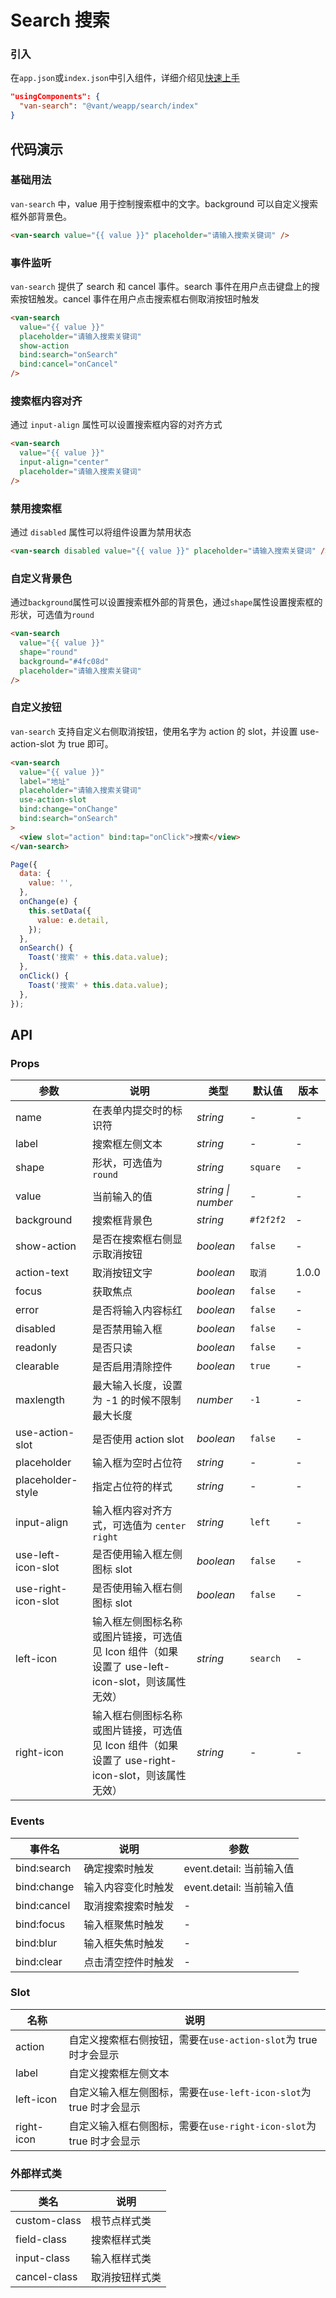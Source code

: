 # Search 搜索

### 引入

在`app.json`或`index.json`中引入组件，详细介绍见[快速上手](#/quickstart#yin-ru-zu-jian)

```json
"usingComponents": {
  "van-search": "@vant/weapp/search/index"
}
```

## 代码演示

### 基础用法

`van-search` 中，value 用于控制搜索框中的文字。background 可以自定义搜索框外部背景色。

```html
<van-search value="{{ value }}" placeholder="请输入搜索关键词" />
```

### 事件监听

`van-search` 提供了 search 和 cancel 事件。search 事件在用户点击键盘上的搜索按钮触发。cancel 事件在用户点击搜索框右侧取消按钮时触发

```html
<van-search
  value="{{ value }}"
  placeholder="请输入搜索关键词"
  show-action
  bind:search="onSearch"
  bind:cancel="onCancel"
/>
```

### 搜索框内容对齐

通过 `input-align` 属性可以设置搜索框内容的对齐方式

```html
<van-search
  value="{{ value }}"
  input-align="center"
  placeholder="请输入搜索关键词"
/>
```

### 禁用搜索框

通过 `disabled` 属性可以将组件设置为禁用状态

```html
<van-search disabled value="{{ value }}" placeholder="请输入搜索关键词" />
```

### 自定义背景色

通过`background`属性可以设置搜索框外部的背景色，通过`shape`属性设置搜索框的形状，可选值为`round`

```html
<van-search
  value="{{ value }}"
  shape="round"
  background="#4fc08d"
  placeholder="请输入搜索关键词"
/>
```

### 自定义按钮

`van-search` 支持自定义右侧取消按钮，使用名字为 action 的 slot，并设置 use-action-slot 为 true 即可。

```html
<van-search
  value="{{ value }}"
  label="地址"
  placeholder="请输入搜索关键词"
  use-action-slot
  bind:change="onChange"
  bind:search="onSearch"
>
  <view slot="action" bind:tap="onClick">搜索</view>
</van-search>
```

```javascript
Page({
  data: {
    value: '',
  },
  onChange(e) {
    this.setData({
      value: e.detail,
    });
  },
  onSearch() {
    Toast('搜索' + this.data.value);
  },
  onClick() {
    Toast('搜索' + this.data.value);
  },
});
```

## API

### Props

| 参数 | 说明 | 类型 | 默认值 | 版本 |
| --- | --- | --- | --- | --- |
| name | 在表单内提交时的标识符 | _string_ | - | - |
| label | 搜索框左侧文本 | _string_ | - | - |
| shape | 形状，可选值为 `round` | _string_ | `square` | - |
| value | 当前输入的值 | _string \| number_ | - | - |
| background | 搜索框背景色 | _string_ | `#f2f2f2` | - |
| show-action | 是否在搜索框右侧显示取消按钮 | _boolean_ | `false` | - |
| action-text | 取消按钮文字 | _boolean_ | `取消` | 1.0.0 |
| focus | 获取焦点 | _boolean_ | `false` | - |
| error | 是否将输入内容标红 | _boolean_ | `false` | - |
| disabled | 是否禁用输入框 | _boolean_ | `false` | - |
| readonly | 是否只读 | _boolean_ | `false` | - |
| clearable | 是否启用清除控件 | _boolean_ | `true` | - |
| maxlength | 最大输入长度，设置为 -1 的时候不限制最大长度 | _number_ | `-1` | - |
| use-action-slot | 是否使用 action slot | _boolean_ | `false` | - |
| placeholder | 输入框为空时占位符 | _string_ | - | - |
| placeholder-style | 指定占位符的样式 | _string_ | - | - |
| input-align | 输入框内容对齐方式，可选值为 `center` `right` | _string_ | `left` | - |
| use-left-icon-slot | 是否使用输入框左侧图标 slot | _boolean_ | `false` | - |
| use-right-icon-slot | 是否使用输入框右侧图标 slot | _boolean_ | `false` | - |
| left-icon | 输入框左侧图标名称或图片链接，可选值见 Icon 组件（如果设置了 use-left-icon-slot，则该属性无效） | _string_ | `search` | - |
| right-icon | 输入框右侧图标名称或图片链接，可选值见 Icon 组件（如果设置了 use-right-icon-slot，则该属性无效） | _string_ | - | - |

### Events

| 事件名      | 说明               | 参数                     |
| ----------- | ------------------ | ------------------------ |
| bind:search | 确定搜索时触发     | event.detail: 当前输入值 |
| bind:change | 输入内容变化时触发 | event.detail: 当前输入值 |
| bind:cancel | 取消搜索搜索时触发 | -                        |
| bind:focus  | 输入框聚焦时触发   | -                        |
| bind:blur   | 输入框失焦时触发   | -                        |
| bind:clear  | 点击清空控件时触发 | -                        |

### Slot

| 名称 | 说明 |
| --- | --- |
| action | 自定义搜索框右侧按钮，需要在`use-action-slot`为 true 时才会显示 |
| label | 自定义搜索框左侧文本 |
| left-icon | 自定义输入框左侧图标，需要在`use-left-icon-slot`为 true 时才会显示 |
| right-icon | 自定义输入框右侧图标，需要在`use-right-icon-slot`为 true 时才会显示 |

### 外部样式类

| 类名         | 说明           |
| ------------ | -------------- |
| custom-class | 根节点样式类   |
| field-class  | 搜索框样式类   |
| input-class  | 输入框样式类   |
| cancel-class | 取消按钮样式类 |
